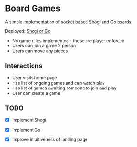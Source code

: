 # Board Games

A simple implementation of socket based Shogi and Go boards.

Deployed: [Shogi or Go](http://hiteshlala.biz:6543)

* No game rules implemented - these are player enforced
* Users can join a game 2 person
* Users can move any pieces

## Interactions
* User visits home page
* Has list of ongoing games and can watch play
* Has list of games awaiting someone to join and play
* User can create a game
  
## TODO
- [x] Implement Shogi
- [x] Implement Go
- [x] Improve intuitiveness of landing page
 
  
  



